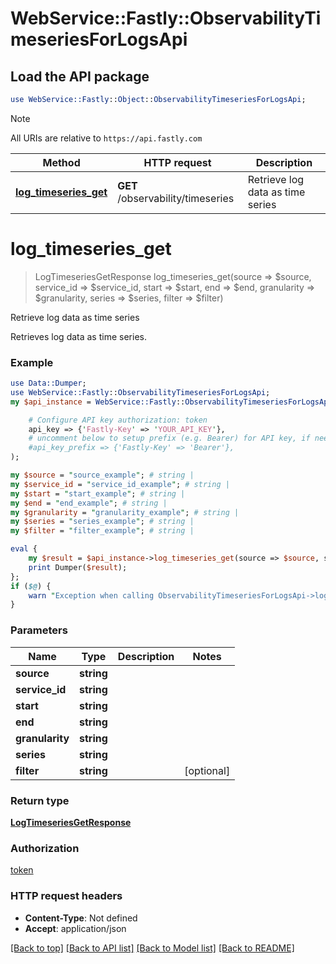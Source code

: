 # WebService::Fastly::ObservabilityTimeseriesForLogsApi

## Load the API package
```perl
use WebService::Fastly::Object::ObservabilityTimeseriesForLogsApi;
```

> [!NOTE]
> All URIs are relative to `https://api.fastly.com`

Method | HTTP request | Description
------ | ------------ | -----------
[**log_timeseries_get**](ObservabilityTimeseriesForLogsApi.md#log_timeseries_get) | **GET** /observability/timeseries | Retrieve log data as time series


# **log_timeseries_get**
> LogTimeseriesGetResponse log_timeseries_get(source => $source, service_id => $service_id, start => $start, end => $end, granularity => $granularity, series => $series, filter => $filter)

Retrieve log data as time series

Retrieves log data as time series.

### Example
```perl
use Data::Dumper;
use WebService::Fastly::ObservabilityTimeseriesForLogsApi;
my $api_instance = WebService::Fastly::ObservabilityTimeseriesForLogsApi->new(

    # Configure API key authorization: token
    api_key => {'Fastly-Key' => 'YOUR_API_KEY'},
    # uncomment below to setup prefix (e.g. Bearer) for API key, if needed
    #api_key_prefix => {'Fastly-Key' => 'Bearer'},
);

my $source = "source_example"; # string | 
my $service_id = "service_id_example"; # string | 
my $start = "start_example"; # string | 
my $end = "end_example"; # string | 
my $granularity = "granularity_example"; # string | 
my $series = "series_example"; # string | 
my $filter = "filter_example"; # string | 

eval {
    my $result = $api_instance->log_timeseries_get(source => $source, service_id => $service_id, start => $start, end => $end, granularity => $granularity, series => $series, filter => $filter);
    print Dumper($result);
};
if ($@) {
    warn "Exception when calling ObservabilityTimeseriesForLogsApi->log_timeseries_get: $@\n";
}
```

### Parameters

Name | Type | Description  | Notes
------------- | ------------- | ------------- | -------------
 **source** | **string**|  | 
 **service_id** | **string**|  | 
 **start** | **string**|  | 
 **end** | **string**|  | 
 **granularity** | **string**|  | 
 **series** | **string**|  | 
 **filter** | **string**|  | [optional] 

### Return type

[**LogTimeseriesGetResponse**](LogTimeseriesGetResponse.md)

### Authorization

[token](../README.md#token)

### HTTP request headers

 - **Content-Type**: Not defined
 - **Accept**: application/json

[[Back to top]](#) [[Back to API list]](../README.md#documentation-for-api-endpoints) [[Back to Model list]](../README.md#documentation-for-models) [[Back to README]](../README.md)

